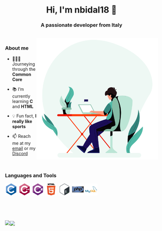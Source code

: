 <h1 align="center">
  Hi, I'm nbidal18 👋
</h1>

<h3 align="center">
  A passionate developer from Italy
</h3>

<br>

 <picture>
  <!-- dark mode -->
    <source media="(prefers-color-scheme: dark)" 
    srcset="https://github.com/nbidal18/nbidal18/blob/main/content/dark_dev.gif" >
  <!-- light mode -->
    <img align="right" width="400" src="https://github.com/nbidal18/nbidal18/blob/main/content/light_dev.gif">
  </picture>

<h3 align="left">
  About me
</h3>

<p>
  
  - 👨🏻‍💻 Journeying through the **Common Core**

  - 📚 I’m currently learning **C** and **HTML**

  - 💡 Fun fact, **I really like sports**

  - 📫 Reach me at my <a href="mailto:nizarbidal18@gmail.com">email</a> or my <a href="https://discordapp.com/users/439707953176510477">Discord</a>

</p>

<br>

<h3 align="left">
  Languages and Tools
</h3>

<p align="left">
  <img alt="c" src="https://github.com/nbidal18/nbidal18/blob/main/content/c-original.svg" width="40" height="40" />
  <img alt="cplusplus" src="https://github.com/nbidal18/nbidal18/blob/main/content/cplusplus-original.svg" width="40" height="40" />
  <img alt="csharp" src="https://github.com/nbidal18/nbidal18/blob/main/content/csharp-original.svg" width="40" height="40" />
  <img alt="html5" src="https://github.com/nbidal18/nbidal18/blob/main/content/html5-original-wordmark.svg" width="40" height="40" />
  <img alt="bash" src="https://github.com/nbidal18/nbidal18/blob/main/content/bash-original.svg" width="40" height="40" />
  <img alt="php" src="https://github.com/nbidal18/nbidal18/blob/main/content/php-original.svg" width="40" height="40" />
  <img alt="mysql" src="https://github.com/nbidal18/nbidal18/blob/main/content/mysql-original-wordmark.svg" width="40" height="40" /> </a>
</p>

<br>
<br>
<br>

<p>
    <picture>
      <!-- dark mode -->
      <source media="(prefers-color-scheme: dark)" 
          srcset="https://github-readme-streak-stats.herokuapp.com/?user=nbidal18&exclude_days=Sun%2CSat&excludeDaysLabel=0c1117&stroke=1D2B3D&background=0c1117&ring=417bff&fire=22c55e&currStreakNum=a0bdff&currStreakLabel=a0bdff&sideNums=a0bdff&sideLabels=a0bdff&dates=417bff&hide_border=false&border=1D2B3D">
      <!-- light mode -->
      <img align="left" src="https://github-readme-streak-stats.herokuapp.com/?user=nbidal18&exclude_days=Sun%2CSat&excludeDaysLabel=fefeff&stroke=c4c4c4&background=fefeff&ring=32857c&fire=ff3c0b&currStreakNum=50b9a6&currStreakLabel=50b9a6&sideNums=50b9a6&sideLabels=50b9a6&dates=32857c&hide_border=false&border=c4c4c4">
    </picture>
    <picture>
      <!-- dark mode -->
      <source media="(prefers-color-scheme: dark)" 
          srcset="https://github-readme-stats.vercel.app/api/top-langs?username=nbidal18&show_icons=true&theme=dark&title_color=a0bdff&text_color=417bff&border_color=1D2B3D&bg_color=0c1117&hide_border=false&locale=en&layout=compact">
      <!-- light mode -->
      <img align="center" src="https://github-readme-stats.vercel.app/api/top-langs?username=nbidal18&show_icons=true&theme=dark&title_color=50b9a6&text_color=32857c&border_color=c4c4c4&bg_color=fefeff&hide_border=false&locale=en&layout=compact">
    </picture>
</p>


